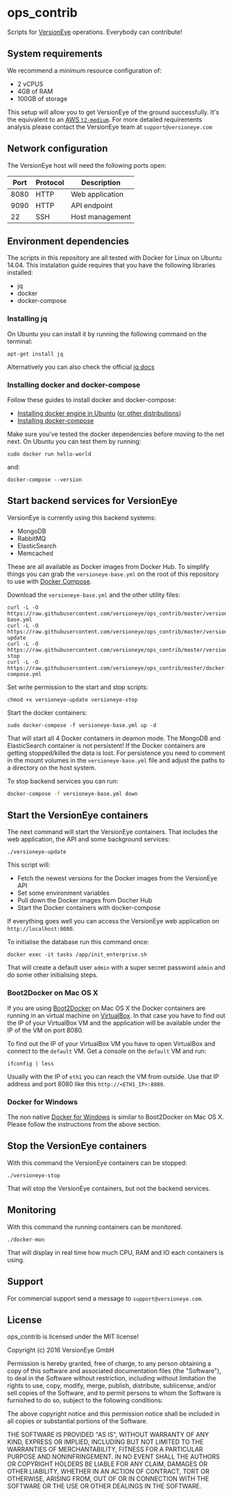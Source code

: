 # ops_contrib

Scripts for [VersionEye](https://www.versioneye.com) operations. Everybody can contribute!

## System requirements

We recommend a minimum resource configuration of:
 - 2 vCPUS
 - 4GB of RAM
 - 100GB of storage

This setup will allow you to get VersionEye of the ground successfully. It's the equivalent to an [AWS `t2-medium`](https://aws.amazon.com/ec2/instance-types/). For more detailed requirements analysis please contact the VersionEye team at `support@versioneye.com`

## Network configuration

The VersionEye host will need the following ports open:

| Port  | Protocol  | Description  |
|---|---|---|
| 8080  | HTTP | Web application  |
| 9090  | HTTP | API endpoint     |
| 22  | SSH | Host management     |


## Environment dependencies

The scripts in this repository are all tested with Docker for Linux on Ubuntu 14.04. This instalation guide requires that you have the following libraries installed:
 - jq
 - docker
 - docker-compose

### Installing jq

On Ubuntu you can install it by running the following command on the terminal:
```
apt-get install jq
```

Alternatively you can also check the official [jq docs](https://stedolan.github.io/jq/)

### Installing docker and docker-compose

Follow these guides to install docker and docker-compose:
 - [Installing docker engine in Ubuntu](https://docs.docker.com/engine/installation/linux/ubuntulinux/) ([or other distributions](https://docs.docker.com/engine/installation/))
 - [Installing docker-compose](https://docs.docker.com/compose/install/)

Make sure you've tested the docker dependencies before moving to the net next. On Ubuntu you can test them by running:

```
sudo docker run hello-world
```

and:

```
docker-compose --version
```

## Start backend services for VersionEye

VersionEye is currently using this backend systems:

  - MongoDB
  - RabbitMQ
  - ElasticSearch
  - Memcached

These are all available as Docker images from Docker Hub. To simplify things you can grab the `versioneye-base.yml` on the root of this repository to use with [Docker Compose](https://docs.docker.com/compose/).

Download the `versioneye-base.yml` and the other utility files:

```
curl -L -O https://raw.githubusercontent.com/versioneye/ops_contrib/master/versioneye-base.yml
curl -L -O https://raw.githubusercontent.com/versioneye/ops_contrib/master/versioneye-update
curl -L -O https://raw.githubusercontent.com/versioneye/ops_contrib/master/versioneye-stop
curl -L -O https://raw.githubusercontent.com/versioneye/ops_contrib/master/docker-compose.yml
```

Set write permission to the start and stop scripts:

```
chmod +x versioneye-update versioneye-stop

```
Start the docker containers:

```
sudo docker-compose -f versioneye-base.yml up -d
```

That will start all 4 Docker containers in deamon mode.
The MongoDB and ElasticSearch container is not persistent! If the Docker containers are
getting stopped/killed the data is lost. For persistence you need to comment in the
mount volumes in the `versioneye-base.yml` file and adjust the paths to a directory on the host system.

To stop backend services you can run:

```sh
docker-compose -f versioneye-base.yml down
```

## Start the VersionEye containers

The next command will start the VersionEye containers. That includes the web application, the API and some background services:

```
./versioneye-update
```

This script will:

 - Fetch the newest versions for the Docker images from the VersionEye API
 - Set some environment variables
 - Pull down the Docker images from Docher Hub
 - Start the Docker containers with docker-compose

If everything goes well you can access the VersionEye web application on `http://localhost:8080`.

To initialise the database run this command once:

```
docker exec -it tasks /app/init_enterprise.sh
```

That will create a default user `admin` with a super secret password `admin` and do some other initialising steps.

### Boot2Docker on Mac OS X

If you are using [Boot2Docker](http://boot2docker.io/) on Mac OS X the Docker containers are running in an virtual machine
on [VirtualBox](https://www.virtualbox.org/wiki/Downloads). In that case you have to find out the IP of your VirtualBox VM and the application
will be available under the IP of the VM on port 8080.

To find out the IP of your VirtualBox VM you have to open VirtualBox and connect to the `default` VM.
Get a console on the `default` VM and run:

```
ifconfig | less
```

Usually with the IP of `eth1` you can reach the VM from outside. Use that IP address and port 8080 like this `http://<ETH1_IP>:8080`.

### Docker for Windows

The non native [Docker for Windows](https://docs.docker.com/windows/step_one/) is similar to Boot2Docker on Mac OS X. Please follow the instructions from the above section.

## Stop the VersionEye containers

With this command the VersionEye containers can be stopped:

```
./versioneye-stop
```

That will stop the VersionEye containers, but not the backend services.

## Monitoring

With this command the running containers can be monitored.

```
./docker-mon
```

That will display in real time how much CPU, RAM and IO each containers is using.

## Support

For commercial support send a message to `support@versioneye.com`.

## License

ops_contrib is licensed under the MIT license!

Copyright (c) 2016 VersionEye GmbH

Permission is hereby granted, free of charge, to any person obtaining a copy
of this software and associated documentation files (the "Software"), to deal
in the Software without restriction, including without limitation the rights
to use, copy, modify, merge, publish, distribute, sublicense, and/or sell
copies of the Software, and to permit persons to whom the Software is
furnished to do so, subject to the following conditions:

The above copyright notice and this permission notice shall be included in all
copies or substantial portions of the Software.

THE SOFTWARE IS PROVIDED "AS IS", WITHOUT WARRANTY OF ANY KIND, EXPRESS OR
IMPLIED, INCLUDING BUT NOT LIMITED TO THE WARRANTIES OF MERCHANTABILITY,
FITNESS FOR A PARTICULAR PURPOSE AND NONINFRINGEMENT. IN NO EVENT SHALL THE
AUTHORS OR COPYRIGHT HOLDERS BE LIABLE FOR ANY CLAIM, DAMAGES OR OTHER
LIABILITY, WHETHER IN AN ACTION OF CONTRACT, TORT OR OTHERWISE, ARISING FROM,
OUT OF OR IN CONNECTION WITH THE SOFTWARE OR THE USE OR OTHER DEALINGS IN THE
SOFTWARE.
